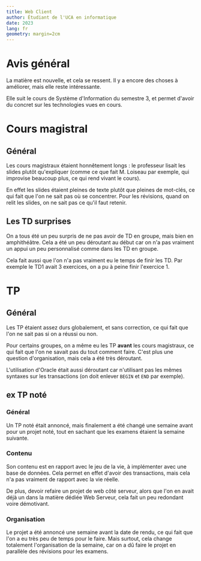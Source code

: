 ```yaml
---
title: Web Client
author: Étudiant de l'UCA en informatique
date: 2023
lang: fr
geometry: margin=2cm
---
```


# Avis général

La matière est nouvelle, et cela se ressent. Il y a encore des choses à améliorer, mais elle reste intéressante.

Elle suit le cours de Système d'Information du semestre 3, et permet d'avoir du concret sur les technologies vues en cours.

# Cours magistral

## Général

Les cours magistraux étaient honnêtement longs : le professeur lisait les slides plutôt qu'expliquer (comme ce que fait M. Loiseau par exemple, qui improvise beaucoup plus, ce qui rend vivant le cours). 

En effet les slides étaient pleines de texte plutôt que pleines de mot-clés, ce qui fait que l'on ne sait pas où se concentrer. Pour les révisions, quand on relit les slides, on ne sait pas ce qu'il faut retenir.

## Les TD surprises

On a tous été un peu surpris de ne pas avoir de TD en groupe, mais bien en amphithéâtre. Cela a été un peu déroutant au début car on n'a pas vraiment un appui un peu personnalisé comme dans les TD en groupe. 

Cela fait aussi que l'on n'a pas vraiment eu le temps de finir les TD. Par exemple le TD1 avait 3 exercices, on a pu à peine finir l'exercice 1.

# TP

## Général

Les TP étaient assez durs globalement, et sans correction, ce qui fait que l'on ne sait pas si on a réussi ou non.

Pour certains groupes, on a même eu les TP **avant** les cours magistraux, ce qui fait que l'on ne savait pas du tout comment faire. C'est plus une question d'organisation, mais cela a été très déroutant.

L'utilisation d'Oracle était aussi déroutant car n'utilisant pas les mêmes syntaxes sur les transactions (on doit enlever `BEGIN` et `END` par exemple).

## ex TP noté

### Général

Un TP noté était annoncé, mais finalement a été changé une semaine avant pour un projet noté, tout en sachant que les examens étaient la semaine suivante.

### Contenu

Son contenu est en rapport avec le jeu de la vie, à implémenter avec une base de données. Cela permet en effet d'avoir des transactions, mais cela n'a pas vraiment de rapport avec la vie réelle.

De plus, devoir refaire un projet de web côté serveur, alors que l'on en avait déjà un dans la matière dédiée Web Serveur, cela fait un peu redondant voire démotivant.

### Organisation

Le projet a été annoncé une semaine avant la date de rendu, ce qui fait que l'on a eu très peu de temps pour le faire. Mais surtout, cela change totalement l'organisation de la semaine, car on a dû faire le projet en parallèle des révisions pour les examens.